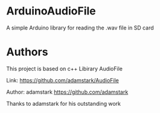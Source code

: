 # ArduinoAudioFile
A simple Arduino library for reading the .wav file in SD card

# Authors
This project is based on c++ Libirary AudioFile

Link: https://github.com/adamstark/AudioFile

Author: adamstark https://github.com/adamstark

Thanks to adamstark for his outstanding work
